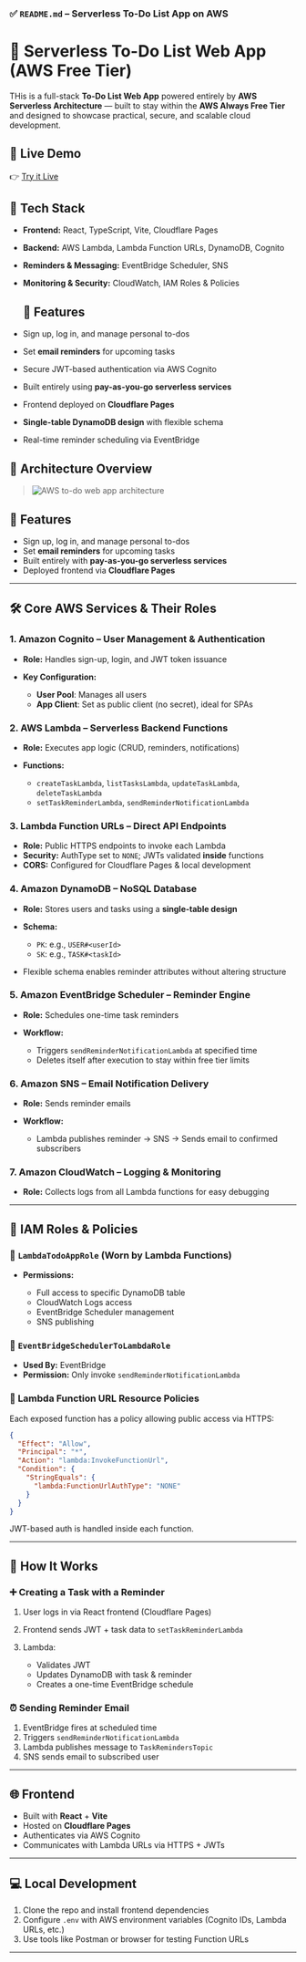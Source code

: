 ### ✅ `README.md` – Serverless To-Do List App on AWS

# 📝 Serverless To-Do List Web App (AWS Free Tier)

THis is a full-stack **To-Do List Web App** powered entirely by **AWS Serverless Architecture** — built to stay within the **AWS Always Free Tier** and designed to showcase practical, secure, and scalable cloud development.

## 🔗 Live Demo

👉 [Try it Live](https://simple-to-do.pages.dev/home)

## 🧰 Tech Stack

- **Frontend:** React, TypeScript, Vite, Cloudflare Pages
- **Backend:** AWS Lambda, Lambda Function URLs, DynamoDB, Cognito
- **Reminders & Messaging:** EventBridge Scheduler, SNS
- **Monitoring & Security:** CloudWatch, IAM Roles & Policies

  ## 🚀 Features

- Sign up, log in, and manage personal to-dos
- Set **email reminders** for upcoming tasks
- Secure JWT-based authentication via AWS Cognito
- Built entirely using **pay-as-you-go serverless services**
- Frontend deployed on **Cloudflare Pages**
- **Single-table DynamoDB design** with flexible schema
- Real-time reminder scheduling via EventBridge

## 📸 Architecture Overview

> ![AWS to-do web app architecture](public/image.png)

## 🚀 Features

* Sign up, log in, and manage personal to-dos
* Set **email reminders** for upcoming tasks
* Built entirely with **pay-as-you-go serverless services**
* Deployed frontend via **Cloudflare Pages**

---

## 🛠️ Core AWS Services & Their Roles

### 1. **Amazon Cognito – User Management & Authentication**

* **Role:** Handles sign-up, login, and JWT token issuance
* **Key Configuration:**

  * **User Pool**: Manages all users
  * **App Client**: Set as public client (no secret), ideal for SPAs

### 2. **AWS Lambda – Serverless Backend Functions**

* **Role:** Executes app logic (CRUD, reminders, notifications)
* **Functions:**

  * `createTaskLambda`, `listTasksLambda`, `updateTaskLambda`, `deleteTaskLambda`
  * `setTaskReminderLambda`, `sendReminderNotificationLambda`

### 3. **Lambda Function URLs – Direct API Endpoints**

* **Role:** Public HTTPS endpoints to invoke each Lambda
* **Security:** AuthType set to `NONE`; JWTs validated **inside** functions
* **CORS:** Configured for Cloudflare Pages & local development

### 4. **Amazon DynamoDB – NoSQL Database**

* **Role:** Stores users and tasks using a **single-table design**
* **Schema:**

  * `PK`: e.g., `USER#<userId>`
  * `SK`: e.g., `TASK#<taskId>`
* Flexible schema enables reminder attributes without altering structure

### 5. **Amazon EventBridge Scheduler – Reminder Engine**

* **Role:** Schedules one-time task reminders
* **Workflow:**

  * Triggers `sendReminderNotificationLambda` at specified time
  * Deletes itself after execution to stay within free tier limits

### 6. **Amazon SNS – Email Notification Delivery**

* **Role:** Sends reminder emails
* **Workflow:**

  * Lambda publishes reminder → SNS → Sends email to confirmed subscribers

### 7. **Amazon CloudWatch – Logging & Monitoring**

* **Role:** Collects logs from all Lambda functions for easy debugging

---

## 🔐 IAM Roles & Policies

### 🔸 `LambdaTodoAppRole` (Worn by Lambda Functions)

* **Permissions:**

  * Full access to specific DynamoDB table
  * CloudWatch Logs access
  * EventBridge Scheduler management
  * SNS publishing

### 🔸 `EventBridgeSchedulerToLambdaRole`

* **Used By:** EventBridge
* **Permission:** Only invoke `sendReminderNotificationLambda`

### 🔸 Lambda Function URL Resource Policies

Each exposed function has a policy allowing public access via HTTPS:

```json
{
  "Effect": "Allow",
  "Principal": "*",
  "Action": "lambda:InvokeFunctionUrl",
  "Condition": {
    "StringEquals": {
      "lambda:FunctionUrlAuthType": "NONE"
    }
  }
}
```

JWT-based auth is handled inside each function.

---

## 🔁 How It Works

### ➕ Creating a Task with a Reminder

1. User logs in via React frontend (Cloudflare Pages)
2. Frontend sends JWT + task data to `setTaskReminderLambda`
3. Lambda:

   * Validates JWT
   * Updates DynamoDB with task & reminder
   * Creates a one-time EventBridge schedule

### ⏰ Sending Reminder Email

1. EventBridge fires at scheduled time
2. Triggers `sendReminderNotificationLambda`
3. Lambda publishes message to `TaskRemindersTopic`
4. SNS sends email to subscribed user

---

## 🌐 Frontend

* Built with **React** + **Vite**
* Hosted on **Cloudflare Pages**
* Authenticates via AWS Cognito
* Communicates with Lambda URLs via HTTPS + JWTs

---

## 💻 Local Development

1. Clone the repo and install frontend dependencies
2. Configure `.env` with AWS environment variables (Cognito IDs, Lambda URLs, etc.)
3. Use tools like Postman or browser for testing Function URLs

---
